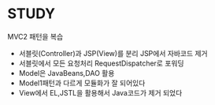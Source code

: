 # STUDY

<p> MVC2 패턴을 복습 </P>
<ul>
<li>서블릿(Controller)과 JSP(View)를 분리 JSP에서 자바코드 제거</li>
<li>서블릿에서 모든 요청처리 RequestDispatcher로 포워딩</li>
<li>Model은 JavaBeans,DAO 활용 </li>
<li>Model1패턴과 다르게 모듈화가 잘 되어있다</li>
<li>View에서 EL,JSTL을 활용해서 Java코드가 제거 되었다</li> 
</ul>
